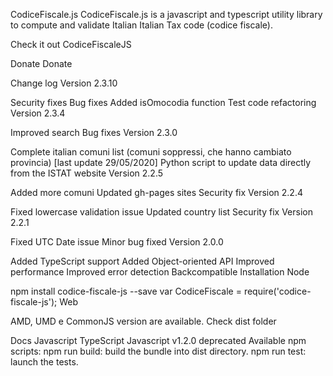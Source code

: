 CodiceFiscale.js
CodiceFiscale.js is a javascript and typescript utility library to compute and validate Italian Italian Tax code (codice fiscale).

Check it out
CodiceFiscaleJS

Donate
Donate

Change log
Version 2.3.10

Security fixes
Bug fixes
Added isOmocodia function
Test code refactoring
Version 2.3.4

Improved search
Bug fixes
Version 2.3.0

Complete italian comuni list (comuni soppressi, che hanno cambiato provincia) [last update 29/05/2020]
Python script to update data directly from the ISTAT website
Version 2.2.5

Added more comuni
Updated gh-pages sites
Security fix
Version 2.2.4

Fixed lowercase validation issue
Updated country list
Security fix
Version 2.2.1

Fixed UTC Date issue
Minor bug fixed
Version 2.0.0

Added TypeScript support
Added Object-oriented API
Improved performance
Improved error detection
Backcompatible
Installation
Node

npm install codice-fiscale-js --save
var CodiceFiscale = require('codice-fiscale-js');
Web

<script src="/dist/codice.fiscale.var.js"></script>
AMD, UMD e CommonJS version are available. Check dist folder

Docs
Javascript
TypeScript
Javascript v1.2.0 deprecated
Available npm scripts:
npm run build: build the bundle into dist directory.
npm run test: launch the tests.